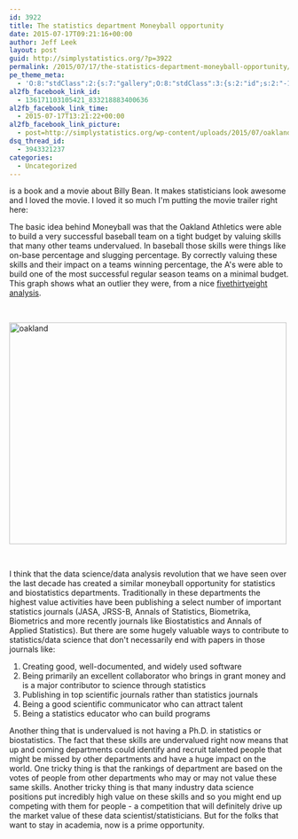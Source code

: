 ```yaml
---
id: 3922
title: The statistics department Moneyball opportunity
date: 2015-07-17T09:21:16+00:00
author: Jeff Leek
layout: post
guid: http://simplystatistics.org/?p=3922
permalink: /2015/07/17/the-statistics-department-moneyball-opportunity/
pe_theme_meta:
  - 'O:8:"stdClass":2:{s:7:"gallery";O:8:"stdClass":3:{s:2:"id";s:2:"-1";s:5:"width";s:0:"";s:6:"height";s:0:"";}s:5:"video";O:8:"stdClass":1:{s:2:"id";s:2:"-1";}}'
al2fb_facebook_link_id:
  - 136171103105421_833218883400636
al2fb_facebook_link_time:
  - 2015-07-17T13:21:22+00:00
al2fb_facebook_link_picture:
  - post=http://simplystatistics.org/wp-content/uploads/2015/07/oakland-1024x818.png
dsq_thread_id:
  - 3943321237
categories:
  - Uncategorized
---
```

[](https://en.wikipedia.org/wiki/Moneyball) is a book and a movie about Billy Bean. It makes statisticians look awesome and I loved the movie. I loved it so much I'm putting the movie trailer right here:



The basic idea behind Moneyball was that the Oakland Athletics were able to build a very successful baseball team on a tight budget by valuing skills that many other teams undervalued. In baseball those skills were things like on-base percentage and slugging percentage. By correctly valuing these skills and their impact on a teams winning percentage, the A's were able to build one of the most successful regular season teams on a minimal budget. This graph shows what an outlier they were, from a nice [fivethirtyeight analysis](http://fivethirtyeight.com/features/billion-dollar-billy-beane/).

&nbsp;

[<img class="aligncenter wp-image-4146" src="http://simplystatistics.org/wp-content/uploads/2015/07/oakland-1024x818.png" alt="oakland" width="500" height="400" srcset="http://simplystatistics.org/wp-content/uploads/2015/07/oakland-1024x818.png 1024w, http://simplystatistics.org/wp-content/uploads/2015/07/oakland-250x200.png 250w, http://simplystatistics.org/wp-content/uploads/2015/07/oakland.png 1150w" sizes="(max-width: 500px) 100vw, 500px" />](http://simplystatistics.org/wp-content/uploads/2015/07/oakland.png)

&nbsp;

I think that the data science/data analysis revolution that we have seen over the last decade has created a similar moneyball opportunity for statistics and biostatistics departments. Traditionally in these departments the highest value activities have been publishing a select number of important statistics journals (JASA, JRSS-B, Annals of Statistics, Biometrika, Biometrics and more recently journals like Biostatistics and Annals of Applied Statistics). But there are some hugely valuable ways to contribute to statistics/data science that don't necessarily end with papers in those journals like:

  1. Creating good, well-documented, and widely used software
  2. Being primarily an excellent collaborator who brings in grant money and is a major contributor to science through statistics
  3. Publishing in top scientific journals rather than statistics journals
  4. Being a good scientific communicator who can attract talent
  5. Being a statistics educator who can build programs

Another thing that is undervalued is not having a Ph.D. in statistics or biostatistics. The fact that these skills are undervalued right now means that up and coming departments could identify and recruit talented people that might be missed by other departments and have a huge impact on the world. One tricky thing is that the rankings of department are based on the votes of people from other departments who may or may not value these same skills. Another tricky thing is that many industry data science positions put incredibly high value on these skills and so you might end up competing with them for people - a competition that will definitely drive up the market value of these data scientist/statisticians. But for the folks that want to stay in academia, now is a prime opportunity.
